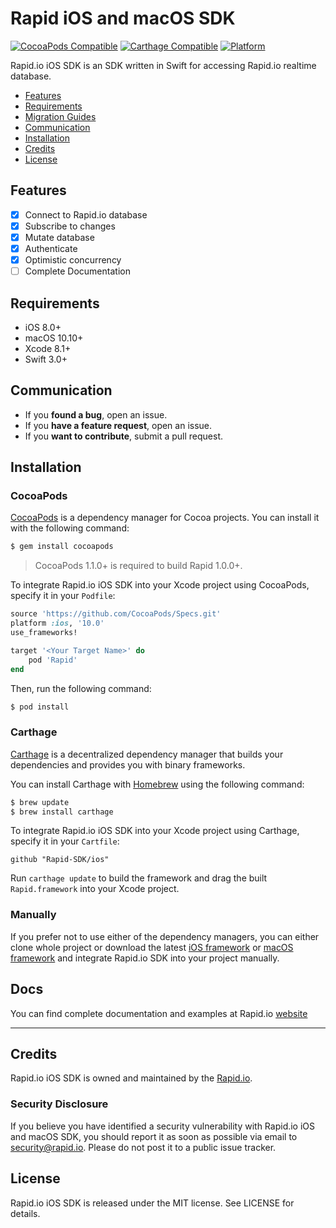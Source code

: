 # Rapid iOS and macOS SDK

[![CocoaPods Compatible](https://img.shields.io/cocoapods/v/Rapid.svg)](https://img.shields.io/cocoapods/v/Rapid.svg)
[![Carthage Compatible](https://img.shields.io/badge/Carthage-compatible-4BC51D.svg?style=flat)](https://github.com/Carthage/Carthage)
[![Platform](https://img.shields.io/cocoapods/p/Rapid.svg?style=flat)](https://img.shields.io/cocoapods/p/Rapid.svg)

Rapid.io iOS SDK is an SDK written in Swift for accessing Rapid.io realtime database.

- [Features](#features)
- [Requirements](#requirements)
- [Migration Guides](#migration-guides)
- [Communication](#communication)
- [Installation](#installation)
- [Credits](#credits)
- [License](#license)

## Features

- [x] Connect to Rapid.io database
- [x] Subscribe to changes
- [x] Mutate database
- [x] Authenticate
- [X] Optimistic concurrency
- [ ] Complete Documentation

## Requirements

- iOS 8.0+
- macOS 10.10+
- Xcode 8.1+
- Swift 3.0+

## Communication

- If you **found a bug**, open an issue.
- If you **have a feature request**, open an issue.
- If you **want to contribute**, submit a pull request.

## Installation

### CocoaPods

[CocoaPods](http://cocoapods.org) is a dependency manager for Cocoa projects. You can install it with the following command:

```bash
$ gem install cocoapods
```

> CocoaPods 1.1.0+ is required to build Rapid 1.0.0+.

To integrate Rapid.io iOS SDK into your Xcode project using CocoaPods, specify it in your `Podfile`:

```ruby
source 'https://github.com/CocoaPods/Specs.git'
platform :ios, '10.0'
use_frameworks!

target '<Your Target Name>' do
    pod 'Rapid'
end
```

Then, run the following command:

```bash
$ pod install
```

### Carthage

[Carthage](https://github.com/Carthage/Carthage) is a decentralized dependency manager that builds your dependencies and provides you with binary frameworks.

You can install Carthage with [Homebrew](http://brew.sh/) using the following command:

```bash
$ brew update
$ brew install carthage
```

To integrate Rapid.io iOS SDK into your Xcode project using Carthage, specify it in your `Cartfile`:

```ogdl
github "Rapid-SDK/ios"
```

Run `carthage update` to build the framework and drag the built `Rapid.framework` into your Xcode project.

### Manually

If you prefer not to use either of the dependency managers, you can either clone whole project or download the latest [iOS framework](Framework/iOS/Rapid.framework.zip) or [macOS framework](Framework/Mac/Rapid.framework.zip) and integrate Rapid.io SDK into your project manually.

## Docs

You can find complete documentation and examples at Rapid.io [website](https://www.rapid.io/docs)

---

## Credits

Rapid.io iOS SDK is owned and maintained by the [Rapid.io](http://www.rapid.io).

### Security Disclosure

If you believe you have identified a security vulnerability with Rapid.io iOS and macOS SDK, you should report it as soon as possible via email to security@rapid.io. Please do not post it to a public issue tracker.

## License

Rapid.io iOS SDK is released under the MIT license. See LICENSE for details.
